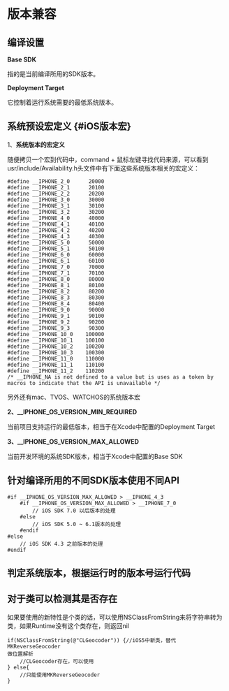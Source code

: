 # 版本兼容

## 编译设置

**Base SDK**

指的是当前编译所用的SDK版本。

**Deployment Target**

它控制着运行系统需要的最低系统版本。

## 系统预设宏定义 {#iOS版本宏}

1、**系统版本的宏定义**

随便拷贝一个宏到代码中，command + 鼠标左键寻找代码来源，可以看到usr/include/Availability.h头文件中有下面这些系统版本相关的宏定义：

```text
#define __IPHONE_2_0      20000
#define __IPHONE_2_1      20100
#define __IPHONE_2_2      20200
#define __IPHONE_3_0      30000
#define __IPHONE_3_1      30100
#define __IPHONE_3_2      30200
#define __IPHONE_4_0      40000
#define __IPHONE_4_1      40100
#define __IPHONE_4_2      40200
#define __IPHONE_4_3      40300
#define __IPHONE_5_0      50000
#define __IPHONE_5_1      50100
#define __IPHONE_6_0      60000
#define __IPHONE_6_1      60100
#define __IPHONE_7_0      70000
#define __IPHONE_7_1      70100
#define __IPHONE_8_0      80000
#define __IPHONE_8_1      80100
#define __IPHONE_8_2      80200
#define __IPHONE_8_3      80300
#define __IPHONE_8_4      80400
#define __IPHONE_9_0      90000
#define __IPHONE_9_1      90100
#define __IPHONE_9_2      90200
#define __IPHONE_9_3      90300
#define __IPHONE_10_0    100000
#define __IPHONE_10_1    100100
#define __IPHONE_10_2    100200
#define __IPHONE_10_3    100300
#define __IPHONE_11_0    110000
#define __IPHONE_11_1    110100
#define __IPHONE_11_2    110200
/* __IPHONE_NA is not defined to a value but is uses as a token by macros to indicate that the API is unavailable */
```

另外还有mac、TVOS、WATCHOS的系统版本宏

**2、\_\_IPHONE\_OS\_VERSION\_MIN\_REQUIRED**

当前项目支持运行的最低版本，相当于在Xcode中配置的Deployment Target

**3、\_\_IPHONE\_OS\_VERSION\_MAX\_ALLOWED**

当前开发环境的系统SDK版本，相当于Xcode中配置的Base SDK

## 针对编译所用的不同SDK版本使用不同API

```text
#if __IPHONE_OS_VERSION_MAX_ALLOWED > __IPHONE_4_3    
    #if __IPHONE_OS_VERSION_MAX_ALLOWED > __IPHONE_7_0
        // iOS SDK 7.0 以后版本的处理    
    #else        
        // iOS SDK 5.0 ~ 6.1版本的处理    
    #endif
#else
    // iOS SDK 4.3 之前版本的处理
#endif
```

## 判定系统版本，根据运行时的版本号运行代码

## 对于类可以检测其是否存在

如果要使用的新特性是个类的话，可以使用NSClassFromString来将字符串转为类，如果Runtime没有这个类存在，则返回nil

```text
if(NSClassFromString(@"CLGeocoder")) {//iOS5中新类，替代MKReverseGeocoder
做位置解析
    //CLGeocoder存在，可以使用
} else{
    //只能使用MKReverseGeocoder
}
```

